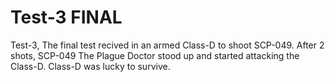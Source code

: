 # Test-3 FINAL

Test-3, The final test recived in an armed Class-D to shoot SCP-049. After 2 shots, SCP-049 The Plague Doctor stood up and started attacking the Class-D. Class-D was lucky to survive.
